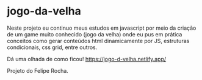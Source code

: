# jogo-da-velha
Neste projeto eu continuo meus estudos em javascript por meio da criação de um game muito conhecido (jogo da velha) onde eu 
pus em prática conceitos como gerar conteúdos html dinamicamente por JS, estruturas condicionais, css grid, entre outros.

Dá uma olhada de como ficou! https://jogo-d-velha.netlify.app/

Projeto do Felipe Rocha.
